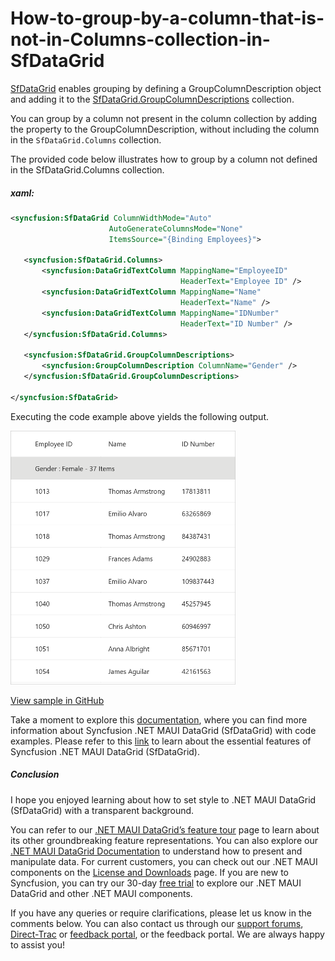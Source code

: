 # How-to-group-by-a-column-that-is-not-in-Columns-collection-in-SfDataGrid
[SfDataGrid](https://www.syncfusion.com/maui-controls/maui-datagrid) enables grouping by defining a GroupColumnDescription object and adding it to the [SfDataGrid.GroupColumnDescriptions](https://help.syncfusion.com/cr/maui/Syncfusion.Maui.DataGrid.SfDataGrid.html#Syncfusion_Maui_DataGrid_SfDataGrid_GroupColumnDescriptions) collection.

You can group by a column not present in the column collection by adding the property to the GroupColumnDescription, without including the column in the `SfDataGrid.Columns` collection. 

The provided code below illustrates how to group by a column not defined in the SfDataGrid.Columns collection.

 ##### xaml:
 ```XML
 <syncfusion:SfDataGrid ColumnWidthMode="Auto"
                       AutoGenerateColumnsMode="None"
                       ItemsSource="{Binding Employees}">
    
    <syncfusion:SfDataGrid.Columns>
        <syncfusion:DataGridTextColumn MappingName="EmployeeID"
                                       HeaderText="Employee ID" />
        <syncfusion:DataGridTextColumn MappingName="Name"
                                       HeaderText="Name" />
        <syncfusion:DataGridTextColumn MappingName="IDNumber"
                                       HeaderText="ID Number" />
    </syncfusion:SfDataGrid.Columns>
    
    <syncfusion:SfDataGrid.GroupColumnDescriptions>
        <syncfusion:GroupColumnDescription ColumnName="Gender" />
    </syncfusion:SfDataGrid.GroupColumnDescriptions>
    
</syncfusion:SfDataGrid>
 ```
 

Executing the code example above yields the following output.

<img src="groupingWithoutGroupColumn.png" width="360">

[View sample in GitHub](https://github.com/SyncfusionExamples/How-to-group-by-a-column-that-is-not-in-Columns-collection-in-SfDataGrid/tree/master)

Take a moment to explore this [documentation](https://help.syncfusion.com/maui/datagrid/overview), where you can find more information about Syncfusion .NET MAUI DataGrid (SfDataGrid) with code examples. Please refer to this [link](https://www.syncfusion.com/maui-controls/maui-datagrid) to learn about the essential features of Syncfusion .NET MAUI DataGrid (SfDataGrid).

##### Conclusion

I hope you enjoyed learning about how to set style to .NET MAUI DataGrid (SfDataGrid) with a transparent background.

You can refer to our [.NET MAUI DataGrid’s feature tour](https://www.syncfusion.com/maui-controls/maui-datagrid) page to learn about its other groundbreaking feature representations. You can also explore our [.NET MAUI DataGrid Documentation](https://help.syncfusion.com/maui/datagrid/getting-started) to understand how to present and manipulate data. 
For current customers, you can check out our .NET MAUI components on the [License and Downloads](https://www.syncfusion.com/sales/teamlicense) page. If you are new to Syncfusion, you can try our 30-day [free trial](https://www.syncfusion.com/downloads/maui) to explore our .NET MAUI DataGrid and other .NET MAUI components. 

If you have any queries or require clarifications, please let us know in the comments below. You can also contact us through our [support forums](https://www.syncfusion.com/forums), [Direct-Trac](https://support.syncfusion.com/create) or [feedback portal](https://www.syncfusion.com/feedback/maui?control=sfdatagrid), or the feedback portal. We are always happy to assist you!
